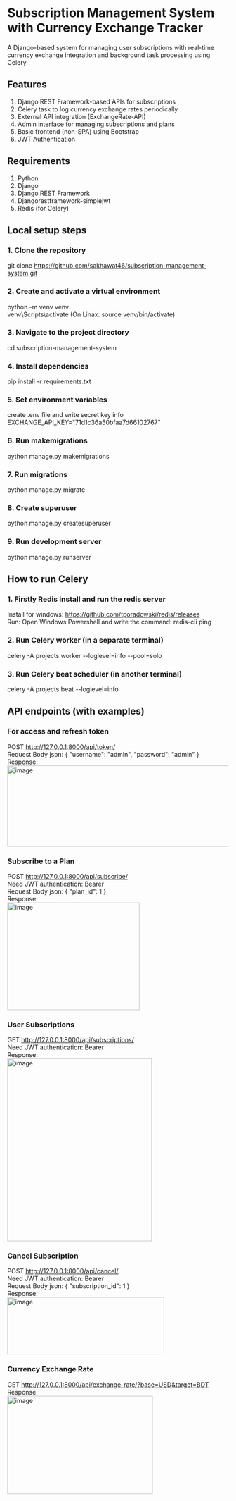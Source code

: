 # Subscription Management System with Currency Exchange Tracker
A Django-based system for managing user subscriptions with real-time currency exchange integration and background task processing using Celery.

## Features
1. Django REST Framework-based APIs for subscriptions
2. Celery task to log currency exchange rates periodically
3. External API integration (ExchangeRate-API)
4. Admin interface for managing subscriptions and plans
5. Basic frontend (non-SPA) using Bootstrap
6. JWT Authentication

## Requirements
1. Python
2. Django
3. Django REST Framework
4. Djangorestframework-simplejwt
5. Redis (for Celery)

## Local setup steps
### 1. Clone the repository
git clone https://github.com/sakhawat46/subscription-management-system.git

### 2. Create and activate a virtual environment
python -m venv venv <br>
venv\Scripts\activate (On Linax: source venv/bin/activate)

### 3. Navigate to the project directory
cd subscription-management-system

### 4. Install dependencies
pip install -r requirements.txt

### 5. Set environment variables
create .env file and write secret key info <br>
EXCHANGE_API_KEY="71d1c36a50bfaa7d66102767"

### 6. Run makemigrations
python manage.py makemigrations

### 7. Run migrations
python manage.py migrate

### 8. Create superuser
python manage.py createsuperuser

### 9. Run development server
python manage.py runserver


## How to run Celery
### 1. Firstly Redis install and run the redis server
Install for windows: https://github.com/tporadowski/redis/releases <br>
Run: Open Windows Powershell and write the command: redis-cli ping

### 2. Run Celery worker (in a separate terminal)
celery -A projects worker --loglevel=info --pool=solo

### 3. Run Celery beat scheduler (in another terminal)
celery -A projects beat --loglevel=info


## API endpoints (with examples)


### For access and refresh token
POST http://127.0.0.1:8000/api/token/
<br>
Request Body json:
{
  "username": "admin",
  "password": "admin"
}
<br>
Response:
<br>
<img width="844" height="184" alt="image" src="https://github.com/user-attachments/assets/12b20c01-5968-4f18-abe5-65b98a08fb44" />


### Subscribe to a Plan
POST http://127.0.0.1:8000/api/subscribe/
<br>
Need JWT authentication: Bearer <token>
<br>
Request Body json:
{
  "plan_id": 1
}
<br>
Response:
<br>
<img width="301" height="244" alt="image" src="https://github.com/user-attachments/assets/56edd723-1faa-44fa-b8f8-7a79eda19ca5" />


### User Subscriptions
GET http://127.0.0.1:8000/api/subscriptions/
<br>
Need JWT authentication: Bearer <token>
<br>
Response:
<br>
<img width="329" height="415" alt="image" src="https://github.com/user-attachments/assets/baf733d4-9b51-4925-87ae-35e0b670842e" />


### Cancel Subscription
POST http://127.0.0.1:8000/api/cancel/
<br>
Need JWT authentication: Bearer <token>
<br>
Request Body json:
{
  "subscription_id": 1
}
<br>
Response:
<br>
<img width="357" height="130" alt="image" src="https://github.com/user-attachments/assets/ddc09710-822a-4c84-a2d2-e48fbddfc8b3" />


### Currency Exchange Rate
GET http://127.0.0.1:8000/api/exchange-rate/?base=USD&target=BDT
<br>
Response:
<br>
<img width="331" height="223" alt="image" src="https://github.com/user-attachments/assets/94c920f8-5b2b-47c4-99d9-bb8ef2974ba1" />

